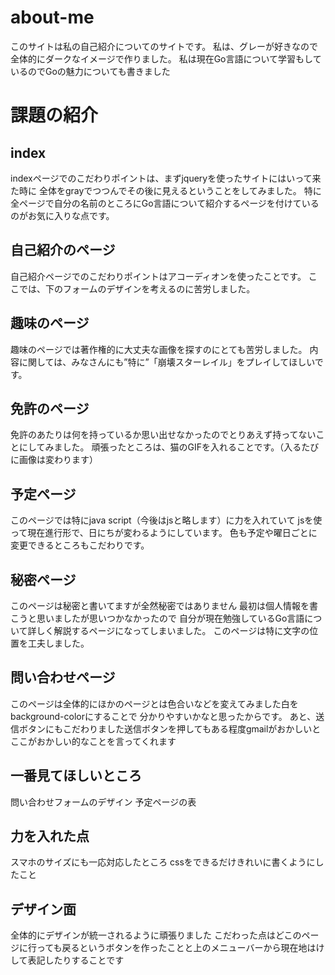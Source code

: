 # about-me
このサイトは私の自己紹介についてのサイトです。
私は、グレーが好きなので全体的にダークなイメージで作りました。
私は現在Go言語について学習もしているのでGoの魅力についても書きました
# 課題の紹介

## index
indexページでのこだわりポイントは、まずjqueryを使ったサイトにはいって来た時に
全体をgrayでつつんでその後に見えるということをしてみました。
特に全ページで自分の名前のところにGo言語について紹介するページを付けているのがお気に入りな点です。

## 自己紹介のページ
自己紹介ページでのこだわりポイントはアコーディオンを使ったことです。
ここでは、下のフォームのデザインを考えるのに苦労しました。

## 趣味のページ
趣味のページでは著作権的に大丈夫な画像を探すのにとても苦労しました。
内容に関しては、みなさんにも”特に”「崩壊スターレイル」をプレイしてほしいです。

## 免許のページ
免許のあたりは何を持っているか思い出せなかったのでとりあえず持ってないことにしてみました。
頑張ったところは、猫のGIFを入れることです。（入るたびに画像は変わります）

## 予定ページ
このページでは特にjava script（今後はjsと略します）に力を入れていて
jsを使って現在進行形で、日にちが変わるようにしています。
色も予定や曜日ごとに変更できるところもこだわりです。

## 秘密ページ
このページは秘密と書いてますが全然秘密ではありません
最初は個人情報を書こうと思いましたが思いつかなかったので
自分が現在勉強しているGo言語について詳しく解説するページになってしまいました。
このページは特に文字の位置を工夫しました。

## 問い合わせページ
このページは全体的にほかのページとは色合いなどを変えてみました白をbackground-colorにすることで
分かりやすいかなと思ったからです。
あと、送信ボタンにもこだわりました送信ボタンを押してもある程度gmailがおかしいとここがおかしい的なことを言ってくれます

## 一番見てほしいところ
問い合わせフォームのデザイン
予定ページの表

## 力を入れた点
スマホのサイズにも一応対応したところ
cssをできるだけきれいに書くようにしたこと

## デザイン面
全体的にデザインが統一されるように頑張りました
こだわった点はどこのページに行っても戻るというボタンを作ったことと上のメニューバーから現在地はけして表記したりすることです